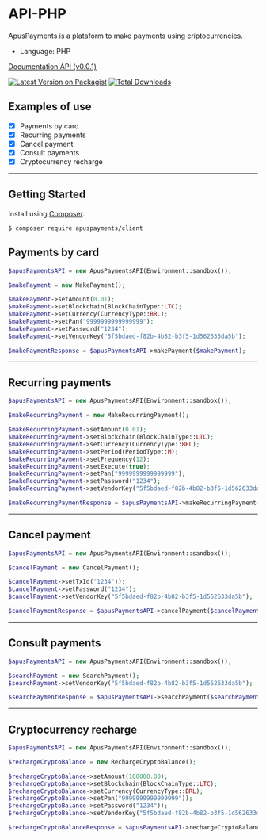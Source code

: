 # API-PHP

ApusPayments is a plataform to make payments using criptocurrencies. 

* Language: PHP

[Documentation API (v0.0.1)](https://docs.apuspayments.com/)

[![Latest Version on Packagist](https://img.shields.io/packagist/v/apuspayments/client.svg?style=flat-square)](https://packagist.org/packages/apuspayments/client)
[![Total Downloads](https://img.shields.io/packagist/dt/apuspayments/client.svg?style=flat-square)](https://packagist.org/packages/apuspayments/client)

## Examples of use 

* [x] Payments by card
* [x] Recurring payments
* [x] Cancel payment
* [x] Consult payments
* [x] Cryptocurrency recharge

<hr>

## Getting Started

Install using [Composer](https://packagist.org/packages/apuspayments/client).

```
$ composer require apuspayments/client
```

## Payments by card

```php
$apusPaymentsAPI = new ApusPaymentsAPI(Environment::sandbox());

$makePayment = new MakePayment();

$makePayment->setAmount(0.01);
$makePayment->setBlockchain(BlockChainType::LTC);
$makePayment->setCurrency(CurrencyType::BRL);
$makePayment->setPan("9999999999999999");
$makePayment->setPassword("1234");
$makePayment->setVendorKey("5f5bdaed-f82b-4b82-b3f5-1d562633da5b");

$makePaymentResponse = $apusPaymentsAPI->makePayment($makePayment);
```

<hr>

## Recurring payments

```php
$apusPaymentsAPI = new ApusPaymentsAPI(Environment::sandbox());

$makeRecurringPayment = new MakeRecurringPayment();

$makeRecurringPayment->setAmount(0.01);
$makeRecurringPayment->setBlockchain(BlockChainType::LTC);
$makeRecurringPayment->setCurrency(CurrencyType::BRL);
$makeRecurringPayment->setPeriod(PeriodType::M);
$makeRecurringPayment->setFrequency(12);
$makeRecurringPayment->setExecute(true);
$makeRecurringPayment->setPan("9999999999999999");
$makeRecurringPayment->setPassword("1234");
$makeRecurringPayment->setVendorKey("5f5bdaed-f82b-4b82-b3f5-1d562633da5b");

$makeRecurringPaymentResponse = $apusPaymentsAPI->makeRecurringPayment($makePayment);
```
<hr>

## Cancel payment

```php
$apusPaymentsAPI = new ApusPaymentsAPI(Environment::sandbox());

$cancelPayment = new CancelPayment();

$cancelPayment->setTxId("1234"));
$cancelPayment->setPassword("1234");
$cancelPayment->setVendorKey("5f5bdaed-f82b-4b82-b3f5-1d562633da5b");

$cancelPaymentResponse = $apusPaymentsAPI->cancelPayment($cancelPayment);
```
<hr>

## Consult payments

```php
$apusPaymentsAPI = new ApusPaymentsAPI(Environment::sandbox());

$searchPayment = new SearchPayment();
$searchPayment->setVendorKey("5f5bdaed-f82b-4b82-b3f5-1d562633da5b");

$searchPaymentResponse = $apusPaymentsAPI->searchPayment($searchPayment);
```
<hr>

## Cryptocurrency recharge

```php
$apusPaymentsAPI = new ApusPaymentsAPI(Environment::sandbox());

$rechargeCryptoBalance = new RechargeCryptoBalance();

$rechargeCryptoBalance->setAmount(100000.00);
$rechargeCryptoBalance->setBlockchain(BlockChainType::LTC);
$rechargeCryptoBalance->setCurrency(CurrencyType::BRL);
$rechargeCryptoBalance->setPan("9999999999999999"));
$rechargeCryptoBalance->setPassword("1234"));
$rechargeCryptoBalance->setVendorKey("5f5bdaed-f82b-4b82-b3f5-1d562633da5b");

$rechargeCryptoBalanceResponse = $apusPaymentsAPI->rechargeCryptoBalance($rechargeCryptoBalance);
```
